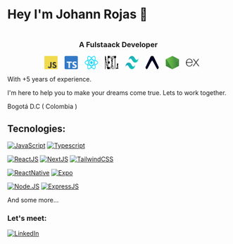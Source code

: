 # Hey I'm Johann Rojas 👋

<div 
	align="center" 
	style="
	display: flex; 
	align-items:center; 
	justify-content: center; 
	flex-direction: column;">
	<h3>A Fulstaack Developer</h3>
	<div style="
		display: flex;
		align-items: center;
		justify-content: center;
		flex-direction: row;
	">
		<img
			width="30px"
			height="30px"
			style="margin-left:1rem; align-self: center;"
			src="imgs/javascript.svg"
		/>
		<img
			width="30px"
			height="30px"
			style="margin-left:1rem; align-self: center;"
			src="imgs/typescript.svg"
		/>
		<img
			width="30px"
			height="30px"
			style="margin-left:1rem; align-self: center;"
			src="imgs/react.svg"
		/>
		<img
			width="30px"
			height="30px"
			style="margin-left:1rem; align-self: center;"
			src="imgs/nextjs_logo_light.svg"
		/>
		<img
			width="30px"
			height="30px"
			style="margin-left:1rem; align-self: center;"
			src="imgs/tailwindcss.svg"
		/>
		<img
			width="30px"
			height="30px"
			style="margin-left:1rem; align-self: center;"
			src="imgs/expo.svg"
		/>
		<img
			width="30px"
			height="30px"
			style="margin-left:1rem; align-self: center;"
			src="imgs/nodejs.svg"
		/>
		<img
			width="30px"
			height="30px"
			style="margin-left:1rem; align-self: center;"
			src="imgs/expressjs.svg"
		/>
	</div>
</div>

With +5 years of experience.

I'm here to help you to make your dreams come true.
Lets to work together.

Bogotá D.C ( Colombia )

## Tecnologies:

[![JavaScript](https://img.shields.io/badge/JavaScript-F7DF1E?style=for-the-badge&logo=javascript&logoColor=white&labelColor=101010)]()
[![Typescript](https://img.shields.io/badge/Typescript-007ACC?style=for-the-badge&logo=typescript&logoColor=white&labelColor=101010)]()

[![ReactJS](https://img.shields.io/badge/ReactJS-61DDFB?style=for-the-badge&logo=react&logoColor=white&labelColor=101010)]()
[![NextJS](https://img.shields.io/badge/NextJS-000000?style=for-the-badge&logo=nextdotjs&logoColor=white&labelColor=101010)]()
[![TailwindCSS](https://img.shields.io/badge/TailwindCSS-38B2AC?style=for-the-badge&logo=tailwindcss&logoColor=white&labelColor=101010)]()

[![ReactNative](https://img.shields.io/badge/React_Native-61DDFB?style=for-the-badge&logo=react&logoColor=white&labelColor=101010)]()
[![Expo](https://img.shields.io/badge/Expo-000000?style=for-the-badge&logo=expo&logoColor=white&labelColor=101010)]()

[![Node.JS](https://img.shields.io/badge/Node.JS-339933?style=for-the-badge&logo=node.js&logoColor=white&labelColor=101010)]()
[![ExpressJS](https://img.shields.io/badge/ExpressJS-000000?style=for-the-badge&logo=express&logoColor=white&labelColor=101010)]()
</br>

And some more...

### Let's meet:

[![LinkedIn](https://img.shields.io/badge/LinkedIn-Johann_Rojas-0077B5?style=for-the-badge&logo=linkedin&logoColor=white&labelColor=101010)](https://www.linkedin.com/in/johannrojas/)

